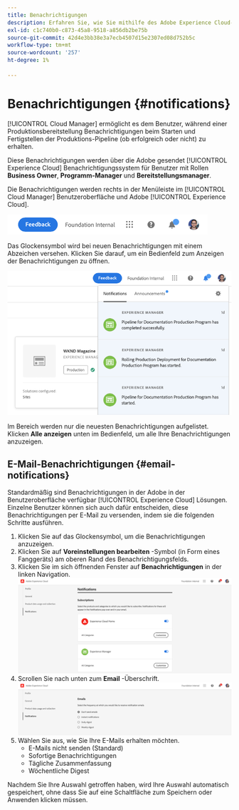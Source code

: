 ```yaml
---
title: Benachrichtigungen
description: Erfahren Sie, wie Sie mithilfe des Adobe Experience Cloud-Benachrichtigungssystems Informationen zu Pipelinebereitstellungen erhalten.
exl-id: c1c740b0-c873-45a8-9518-a856db2be75b
source-git-commit: 42d4e3bb38e3a7ecb4507d15e2307ed08d752b5c
workflow-type: tm+mt
source-wordcount: '257'
ht-degree: 1%

---
```


# Benachrichtigungen {#notifications}

[!UICONTROL Cloud Manager] ermöglicht es dem Benutzer, während einer Produktionsbereitstellung Benachrichtigungen beim Starten und Fertigstellen der Produktions-Pipeline (ob erfolgreich oder nicht) zu erhalten.

Diese Benachrichtigungen werden über die Adobe gesendet [!UICONTROL Experience Cloud] Benachrichtigungssystem für Benutzer mit Rollen **Business Owner**, **Programm-Manager** und **Bereitstellungsmanager**.

Die Benachrichtigungen werden rechts in der Menüleiste im [!UICONTROL Cloud Manager] Benutzeroberfläche und Adobe [!UICONTROL Experience Cloud].

![Benachrichtigungssymbol in der Menüleiste](assets/notify-1.png)

Das Glockensymbol wird bei neuen Benachrichtigungen mit einem Abzeichen versehen. Klicken Sie darauf, um ein Bedienfeld zum Anzeigen der Benachrichtigungen zu öffnen.

![Anzeigen von Benachrichtigungen](assets/notify-2.png)

Im Bereich werden nur die neuesten Benachrichtigungen aufgelistet. Klicken **Alle anzeigen** unten im Bedienfeld, um alle Ihre Benachrichtigungen anzuzeigen.

## E-Mail-Benachrichtigungen {#email-notifications}

Standardmäßig sind Benachrichtigungen in der Adobe in der Benutzeroberfläche verfügbar [!UICONTROL Experience Cloud] Lösungen. Einzelne Benutzer können sich auch dafür entscheiden, diese Benachrichtigungen per E-Mail zu versenden, indem sie die folgenden Schritte ausführen.

1. Klicken Sie auf das Glockensymbol, um die Benachrichtigungen anzuzeigen.
1. Klicken Sie auf **Voreinstellungen bearbeiten** -Symbol (in Form eines Fanggeräts) am oberen Rand des Benachrichtigungsfelds.
1. Klicken Sie im sich öffnenden Fenster auf **Benachrichtigungen** in der linken Navigation.
   ![Fenster &quot;Voreinstellungen bearbeiten&quot;](assets/notification-preferences.png)
1. Scrollen Sie nach unten zum **Email** -Überschrift.
   ![E-Mail-Optionen](assets/email-preferences.png)
1. Wählen Sie aus, wie Sie Ihre E-Mails erhalten möchten.
   * E-Mails nicht senden (Standard)
   * Sofortige Benachrichtigungen
   * Tägliche Zusammenfassung
   * Wöchentliche Digest

Nachdem Sie Ihre Auswahl getroffen haben, wird Ihre Auswahl automatisch gespeichert, ohne dass Sie auf eine Schaltfläche zum Speichern oder Anwenden klicken müssen.
